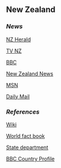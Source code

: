 ## New Zealand ##

### _News_ ###

[NZ Herald](https://www.nzherald.co.nz/)

[TV NZ](https://www.tvnz.co.nz/one-news/new-zealand)

[BBC](https://www.bbc.com/news/topics/cz4pr2gd8v2t/new-zealand)

[New Zealand News](https://www.newzealandnews.net/)

[MSN](https://www.msn.com/en-nz/news)

[Daily Mail](https://www.dailymail.co.uk/news/new_zealand/index.html)

[]()

[]()

### _References_ ###
[Wiki](https://en.wikipedia.org/wiki/New_Zealand)

[World fact book](https://www.cia.gov/library/publications/resources/the-world-factbook/geos/nz.html)

[State department](https://www.state.gov/countries-areas/new-zealand/)

[BBC Country Profile](https://www.bbc.co.uk/news/world-asia-pacific-15357770)
